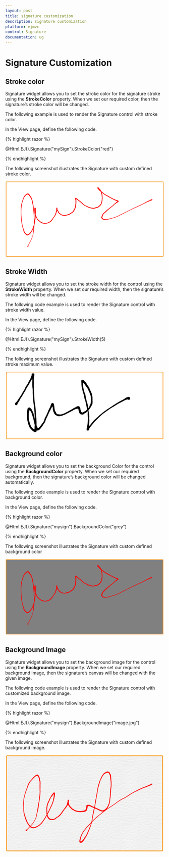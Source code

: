 ```yaml
---
layout: post
title: signature customization
description: signature customization
platform: ejmvc
control: Signature
documentation: ug
---
```


# Signature Customization

## Stroke color

Signature widget allows you to set the stroke color for the signature stroke using the **StrokeColor** property. When we set our required color, then the signature’s stroke color will be changed.

The following example is used to render the Signature control with stroke color.

In the View page, define the following code.

{% highlight razor %}

@Html.EJ().Signature("mySign").StrokeColor("red")

{% endhighlight %}

The following screenshot illustrates the Signature with custom defined stroke color.

![](signature-customization_images\strokecolor_img1.png)

## Stroke Width

Signature widget allows you to set the stroke width for the control using the **StrokeWidth** property. When we set our required width, then the signature’s stroke width will be changed.

The following code example is used to render the Signature control with stroke width value.

In the View page, define the following code.

{% highlight razor %}

@Html.EJ().Signature("mySign").StrokeWidth(5)

{% endhighlight %}

The following screenshot illustrates the Signature with custom defined stroke maximum value.

![](signature-customization_images\strokewidth_img1.png)


## Background color

Signature widget allows you to set the background Color for the control using the **BackgroundColor** property. When we set our required background, then the signature’s background color will be changed automatically.

The following code example is used to render the Signature control with background color.

In the View page, define the following code.

{% highlight razor %}

@Html.EJ().Signature("mysign").BackgroundColor("grey")

{% endhighlight %}

The following screenshot illustrates the Signature with custom defined background color

![](signature-customization_images\backgroundcolor_img1.png)

## Background Image

Signature widget allows you to set the background image for the control using the **BackgroundImage** property. When we set our required background image, then the signature’s canvas will be changed with the given image.

The following code example is used to render the Signature control with customized background image.

In the View page, define the following code.

{% highlight razor %}

@Html.EJ().Signature("mysign").BackgroundImage("image.jpg")

{% endhighlight %}

The following screenshot illustrates the Signature with custom defined background image.

![](signature-customization_images\backgroundimage_img1.png)




